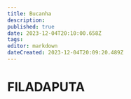 ```yaml
---
title: Bucanha
description: 
published: true
date: 2023-12-04T20:10:00.658Z
tags: 
editor: markdown
dateCreated: 2023-12-04T20:09:20.489Z
---
```


# FILADAPUTA